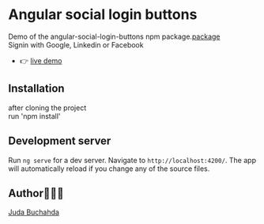 # Angular social login buttons

Demo of the angular-social-login-buttons npm package.[package](https://www.npmjs.com/package/angular-social-login-buttons) \
Signin with Google, Linkedin or Facebook

- 👉 [live demo](https://angular-social-login-buttons.herokuapp.com/)

## Installation
after cloning the project \
run 'npm install'

## Development server

Run `ng serve` for a dev server. Navigate to `http://localhost:4200/`. The app will automatically reload if you change any of the source files.

## Author👩🏻‍💻

[Juda Buchahda](https://juda-landing-cv.herokuapp.com)



